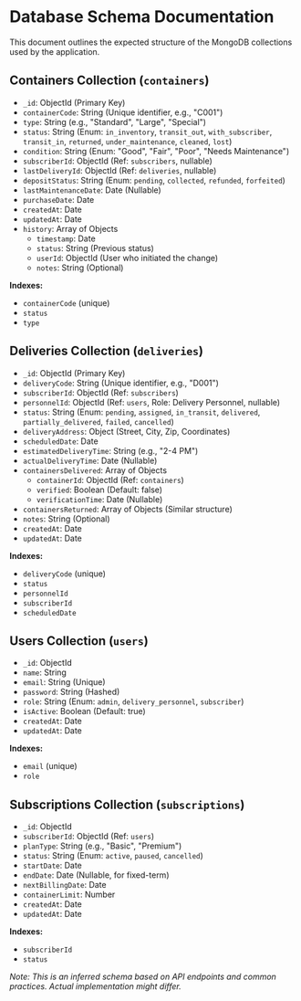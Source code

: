 # Database Schema Documentation

This document outlines the expected structure of the MongoDB collections used by the application.

## Containers Collection (`containers`)

*   `_id`: ObjectId (Primary Key)
*   `containerCode`: String (Unique identifier, e.g., "C001")
*   `type`: String (e.g., "Standard", "Large", "Special")
*   `status`: String (Enum: `in_inventory`, `transit_out`, `with_subscriber`, `transit_in`, `returned`, `under_maintenance`, `cleaned`, `lost`)
*   `condition`: String (Enum: "Good", "Fair", "Poor", "Needs Maintenance")
*   `subscriberId`: ObjectId (Ref: `subscribers`, nullable)
*   `lastDeliveryId`: ObjectId (Ref: `deliveries`, nullable)
*   `depositStatus`: String (Enum: `pending`, `collected`, `refunded`, `forfeited`)
*   `lastMaintenanceDate`: Date (Nullable)
*   `purchaseDate`: Date
*   `createdAt`: Date
*   `updatedAt`: Date
*   `history`: Array of Objects
    *   `timestamp`: Date
    *   `status`: String (Previous status)
    *   `userId`: ObjectId (User who initiated the change)
    *   `notes`: String (Optional)

**Indexes:**
*   `containerCode` (unique)
*   `status`
*   `type`

## Deliveries Collection (`deliveries`)

*   `_id`: ObjectId (Primary Key)
*   `deliveryCode`: String (Unique identifier, e.g., "D001")
*   `subscriberId`: ObjectId (Ref: `subscribers`)
*   `personnelId`: ObjectId (Ref: `users`, Role: Delivery Personnel, nullable)
*   `status`: String (Enum: `pending`, `assigned`, `in_transit`, `delivered`, `partially_delivered`, `failed`, `cancelled`)
*   `deliveryAddress`: Object (Street, City, Zip, Coordinates)
*   `scheduledDate`: Date
*   `estimatedDeliveryTime`: String (e.g., "2-4 PM")
*   `actualDeliveryTime`: Date (Nullable)
*   `containersDelivered`: Array of Objects
    *   `containerId`: ObjectId (Ref: `containers`)
    *   `verified`: Boolean (Default: false)
    *   `verificationTime`: Date (Nullable)
*   `containersReturned`: Array of Objects (Similar structure)
*   `notes`: String (Optional)
*   `createdAt`: Date
*   `updatedAt`: Date

**Indexes:**
*   `deliveryCode` (unique)
*   `status`
*   `personnelId`
*   `subscriberId`
*   `scheduledDate`

## Users Collection (`users`)

*   `_id`: ObjectId
*   `name`: String
*   `email`: String (Unique)
*   `password`: String (Hashed)
*   `role`: String (Enum: `admin`, `delivery_personnel`, `subscriber`)
*   `isActive`: Boolean (Default: true)
*   `createdAt`: Date
*   `updatedAt`: Date

**Indexes:**
*   `email` (unique)
*   `role`

## Subscriptions Collection (`subscriptions`)

*   `_id`: ObjectId
*   `subscriberId`: ObjectId (Ref: `users`)
*   `planType`: String (e.g., "Basic", "Premium")
*   `status`: String (Enum: `active`, `paused`, `cancelled`)
*   `startDate`: Date
*   `endDate`: Date (Nullable, for fixed-term)
*   `nextBillingDate`: Date
*   `containerLimit`: Number
*   `createdAt`: Date
*   `updatedAt`: Date

**Indexes:**
*   `subscriberId`
*   `status`

*Note: This is an inferred schema based on API endpoints and common practices. Actual implementation might differ.* 